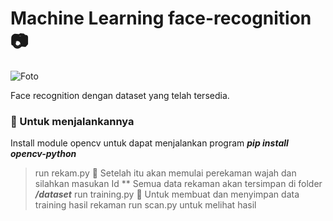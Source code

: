 ﻿# Machine Learning face-recognition 📷
 ![Foto](https://user-images.githubusercontent.com/48589121/200715958-b3988afd-fa22-40e9-8c9e-3b60cff442a9.png)

Face recognition dengan dataset yang telah tersedia.
### 📸 Untuk menjalankannya
Install module opencv untuk dapat menjalankan program ***pip install opencv-python***
> run rekam.py
📸 Setelah itu akan memulai perekaman wajah dan silahkan masukan Id
** Semua data rekaman akan tersimpan di folder ***/dataset***
> run training.py
📸 Untuk membuat dan menyimpan data training hasil rekaman
> run scan.py
untuk melihat hasil
